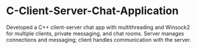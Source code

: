 # C-Client-Server-Chat-Application
Developed a C++ client-server chat app with multithreading and Winsock2 for multiple clients, private messaging, and chat rooms. Server manages connections and messaging; client handles communication with the server.
